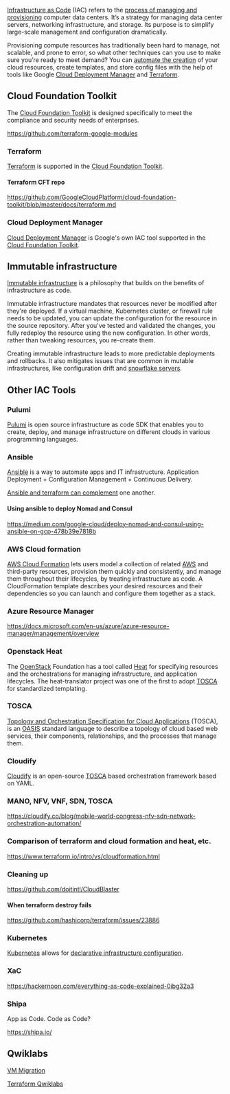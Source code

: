 

[Infrastructure as Code](https://en.wikipedia.org/wiki/Infrastructure_as_code) (IAC) refers to the [process of managing and provisioning](https://cloud.google.com/solutions/infrastructure-as-code) computer data centers. It’s a strategy for managing data center servers, networking infrastructure, and storage. Its purpose is to simplify large-scale management and configuration dramatically.

Provisioning compute resources has traditionally been hard to manage, not scalable, and prone to error, so what other techniques can you use to make sure you’re ready to meet demand? You can [automate the creation](https://phoenixnap.com/blog/infrastructure-as-code-best-practices-tools
) of your cloud resources, create templates, and store config files with the help of tools like Google [Cloud Deployment Manager](Cloud-Deployment-Manager) and [Terraform](Terraform).


## Cloud Foundation Toolkit

The [Cloud Foundation Toolkit](Cloud-Foundation-Toolkit) is designed specifically to meet the compliance and security needs of enterprises.

https://github.com/terraform-google-modules

### Terraform 

[Terraform](Terraform) is supported in the [Cloud Foundation Toolkit](Cloud-Foundation-Toolkit).

#### Terraform CFT repo

https://github.com/GoogleCloudPlatform/cloud-foundation-toolkit/blob/master/docs/terraform.md




### Cloud Deployment Manager


[Cloud Deployment Manager](Cloud-Deployment-Manager) is Google's own IAC tool supported in the  [Cloud Foundation Toolkit](Cloud-Foundation-Toolkit).


## Immutable infrastructure


[Immutable infrastructure]( https://www.hashicorp.com/resources/what-is-mutable-vs-immutable-infrastructure    ) is a philosophy that builds on the benefits of infrastructure as code. 

Immutable infrastructure mandates that resources never be modified after they're deployed. If a virtual machine, Kubernetes cluster, or firewall rule needs to be updated, you can update the configuration for the resource in the source repository. After you've tested and validated the changes, you fully redeploy the resource using the new configuration. In other words, rather than tweaking resources, you re-create them.

Creating immutable infrastructure leads to more predictable deployments and rollbacks. It also mitigates issues that are common in mutable infrastructures, like configuration drift and [snowflake servers](  https://martinfowler.com/bliki/SnowflakeServer.html   ). 


## Other IAC Tools

### Pulumi

[Pulumi](https://www.pulumi.com/docs/get-started/gcp/) is open source infrastructure as code SDK that enables you to create, deploy, and manage infrastructure on different clouds in various programming languages.



### Ansible

[Ansible](https://www.ansible.com/) is a way to automate apps and IT infrastructure. Application Deployment + Configuration Management + Continuous Delivery.

[Ansible and terraform can complement](https://www.youtube.com/watch?v=utztQWTewWU) one another.

#### Using ansible to deploy Nomad and Consul

https://medium.com/google-cloud/deploy-nomad-and-consul-using-ansible-on-gcp-478b39e7818b

### AWS Cloud formation

[AWS Cloud Formation](https://aws.amazon.com/cloudformation/
) lets users model a collection of related [AWS](AWS) and third-party resources, provision them quickly and consistently, and manage them throughout their lifecycles, by treating infrastructure as code. A CloudFormation template describes your desired resources and their dependencies so you can launch and configure them together as a stack. 


### Azure Resource Manager

https://docs.microsoft.com/en-us/azure/azure-resource-manager/management/overview

### Openstack Heat

The [OpenStack](https://www.openstack.org/) Foundation has a tool called [Heat](https://wiki.openstack.org/wiki/Heat) for specifying resources and the orchestrations for managing infrastructure, and application lifecycles. The heat-translator project was one of the first to adopt [TOSCA](https://en.wikipedia.org/wiki/OASIS_TOSCA) for standardized templating.


### TOSCA

[Topology and Orchestration Specification for Cloud Applications](https://en.wikipedia.org/wiki/OASIS_TOSCA) (TOSCA), is an [OASIS](https://www.oasis-open.org/) standard language to describe a topology of cloud based web services, their components, relationships, and the processes that manage them. 


### Cloudify

[Cloudify](https://cloudify.co/) is an open-source [TOSCA](https://en.wikipedia.org/wiki/OASIS_TOSCA) based orchestration framework based on YAML.



### MANO, NFV, VNF, SDN, TOSCA 


https://cloudify.co/blog/mobile-world-congress-nfv-sdn-network-orchestration-automation/

### Comparison of terraform and cloud formation and heat, etc.

https://www.terraform.io/intro/vs/cloudformation.html

### Cleaning up

https://github.com/doitintl/CloudBlaster

#### When terraform destroy fails

https://github.com/hashicorp/terraform/issues/23886

### Kubernetes

[Kubernetes](Kubernetes) allows for [declarative infrastructure configuration](https://cloud.google.com/blog/products/containers-kubernetes/understanding-configuration-as-data-in-kubernetes).


### XaC

https://hackernoon.com/everything-as-code-explained-0ibg32a3

### Shipa

App as Code. Code as Code?

https://shipa.io/

##  Qwiklabs

[VM Migration](https://www.qwiklabs.com/quests/87?catalog_rank=%7B%22rank%22%3A2%2C%22num_filters%22%3A1%2C%22has_search%22%3Atrue%7D&search_id=7467726)

[Terraform Qwiklabs](https://www.qwiklabs.com/quests/44)
